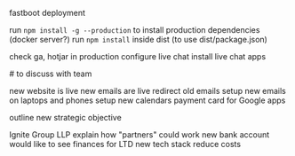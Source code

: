 
fastboot deployment

run `npm install -g --production` to install production dependencies (docker server?)
run `npm install` inside dist (to use dist/package.json)

check ga, hotjar in production
configure live chat
install live chat apps



# to discuss with team

new website is live
new emails are live
redirect old emails
setup new emails on laptops and phones
setup new calendars
payment card for Google apps

outline new strategic objective

Ignite Group LLP
explain how "partners" could work
new bank account
would like to see finances for LTD
new tech stack
reduce costs
